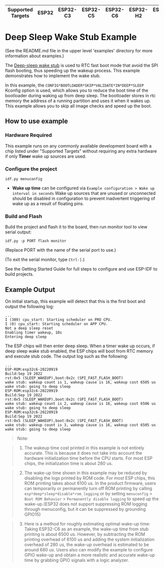 | Supported Targets | ESP32 | ESP32-C3 | ESP32-C5 | ESP32-C6 | ESP32-H2 | ESP32-S2 | ESP32-S3 |
| ----------------- | ----- | -------- | -------- | -------- | -------- | -------- | -------- |

# Deep Sleep Wake Stub Example

(See the README.md file in the upper level 'examples' directory for more information about examples.)

The [Deep-sleep wake stub](https://docs.espressif.com/projects/esp-idf/en/latest/api-guides/deep-sleep-stub.html) is used to RTC fast boot mode that avoid the SPI flash booting, thus speeding up the wakeup process. This example demonstrates how to implement the wake stub.

In this example, the `CONFIG*BOOTLOADER*SKIP*VALIDATE*IN*DEEP*SLEEP` Kconfig option is used, which allows you to reduce the boot time of the bootloader during waking up from deep sleep. The bootloader stores in rtc memory the address of a running partition and uses it when it wakes up. This example allows you to skip all image checks and speed up the boot.

## How to use example

### Hardware Required

This example runs on any commonly available development board with a chip listed under "Supported Targets" without requiring any extra hardware if only **Timer** wake up sources are used.

### Configure the project


```
idf.py menuconfig
```

* **Wake up time** can be configured via `Example configuration > Wake up interval in seconds`
Wake up sources that are unused or unconnected should be disabled in configuration to prevent inadvertent triggering of wake up as a result of floating pins.


### Build and Flash

Build the project and flash it to the board, then run monitor tool to view serial output:

```
idf.py -p PORT flash monitor
```

(Replace PORT with the name of the serial port to use.)

(To exit the serial monitor, type ``Ctrl-]``.)

See the Getting Started Guide for full steps to configure and use ESP-IDF to build projects.

## Example Output

On initial startup, this example will detect that this is the first boot and output the following log:

```
...
I (309) cpu_start: Starting scheduler on PRO CPU.
I (0) cpu_start: Starting scheduler on APP CPU.
Not a deep sleep reset
Enabling timer wakeup, 10s
Entering deep sleep
```

The ESP chips will then enter deep sleep. When a timer wake up occurs, if deep sleep wake stub enabled, the ESP chips will boot from RTC memory and execute stub code. The output log such as the following:

```
...
ESP-ROM:esp32c6-20220919
Build:Sep 19 2022
rst:0x5 (SLEEP_WAKEUP),boot:0x2c (SPI_FAST_FLASH_BOOT)
wake stub: wakeup count is 1, wakeup cause is 16, wakeup cost 6505 us
wake stub: going to deep sleep
ESP-ROM:esp32c6-20220919
Build:Sep 19 2022
rst:0x5 (SLEEP_WAKEUP),boot:0x2c (SPI_FAST_FLASH_BOOT)
wake stub: wakeup count is 2, wakeup cause is 16, wakeup cost 6506 us
wake stub: going to deep sleep
ESP-ROM:esp32c6-20220919
Build:Sep 19 2022
rst:0x5 (SLEEP_WAKEUP),boot:0x2c (SPI_FAST_FLASH_BOOT)
wake stub: wakeup count is 3, wakeup cause is 16, wakeup cost 6505 us
wake stub: going to deep sleep

```

> Note:

> 1. The wakeup time cost printed in this example is not entirely accurate. This is because it does not take into account the hardware initialization time before the CPU starts. For most ESP chips, the initialization time is about 280 us.

> 2. The wake-up time shown in this example may be reduced by disabling the logs printed by ROM code. For most ESP chips, this ROM printing takes about 6100 us. In the product firmware, users can temporarily or permanently turn off ROM printing by calling ``esp*deep*sleep*disable*rom_logging`` or by setting ``menuconfig`` > ``Boot ROM Behavior`` > ``Permanently disable logging`` to speed up the wake-up.(ESP32 does not support suppressing ROM logging through menuconfig, but it can be suppressed by grounding GPIO15)

> 3. Here is a method for roughly estimating optimal wake-up time: Taking ESP32-C6 as an example, the wake-up time from stub printing is about 6500 us. However, by subtracting the ROM printing overhead of 6100 us and adding the system initialization overhead of 280 us, the wake-up overhead is estimated to be around 680 us. Users also can modify the example to configure GPIO wake-up and obtain a more realistic and accurate wake-up time by grabbing GPIO signals with a logic analyzer.